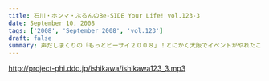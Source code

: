 ```yaml
---
title: 石川・ホンマ・ぶるんのBe-SIDE Your Life! vol.123-3
date: September 10, 2008
tags: ['2008', 'September 2008', 'vol.123']
draft: false
summary: 声だしまくりの「もっとビーサイ２００８」！とにかく大阪でイベントがやれたことは本当にありがとうとしか言えない大大大感動でした！こんなことができるのは、イベントに来てくれたリスナーはもちろん、来られなかった、いつもこの配信を聴いてくれている、全国・全世界のアナタのおかげです！！！！今回は私の腕不足で音がイマイチのところがあったかと思います。そんなこんなですが今後ともご愛顧ください。ヨロシクです。NAMAE
---
```


http://project-phi.ddo.jp/ishikawa/ishikawa123_3.mp3